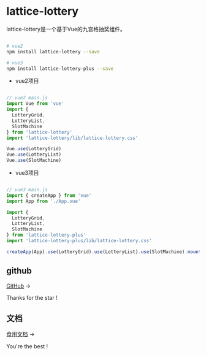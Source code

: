 # lattice-lottery

lattice-lottery是一个基于Vue的九宫格抽奖组件。

``` sh

# vue2
npm install lattice-lottery --save

# vue3
npm install lattice-lottery-plus --save

```

- vue2项目

``` javascript

// vue2 main.js
import Vue from 'vue'
import {
  LotteryGrid,
  LotteryList,
  SlotMachine
} from 'lattice-lottery'
import 'lattice-lottery/lib/lattice-lottery.css'

Vue.use(LotteryGrid)
Vue.use(LotteryList)
Vue.use(SlotMachine)

```

- vue3项目

``` javascript

// vue3 main.js
import { createApp } from 'vue'
import App from './App.vue'

import {
  LotteryGrid,
  LotteryList,
  SlotMachine
} from 'lattice-lottery-plus'
import 'lattice-lottery-plus/lib/lattice-lottery.css'

createApp(App).use(LotteryGrid).use(LotteryList).use(SlotMachine).mount('#app')

```

## github

[GitHub](https://github.com/h5-group/lattice-lottery) →

Thanks for the star !

## 文档

[食用文档](https://h5-group.github.io/lattice-lottery/) →

You're the best !
